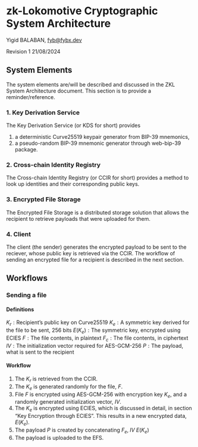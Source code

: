 # zk-Lokomotive Cryptographic System Architecture

Yigid BALABAN, <fyb@fybx.dev>

Revision 1
21/08/2024

## System Elements

The system elements are/will be described and discussed in the ZKL System Architecture document. This section is to provide a reminder/reference.

### 1. Key Derivation Service

The Key Derivation Service (or KDS for short) provides 
1. a deterministic Curve25519 keypair generator from BIP-39 mnemonics,
2. a pseudo-random BIP-39 mnemonic generator through web-bip-39 package.

### 2. Cross-chain Identity Registry

The Cross-chain Identity Registry (or CCIR for short) provides a method to look up identities and their corresponding public keys.

### 3. Encrypted File Storage

The Encrypted File Storage is a distributed storage solution that allows the recipient to retrieve payloads that were uploaded for them.

### 4. Client

The client (the sender) generates the encrypted payload to be sent to the reciever, whose public key is retrieved via the CCIR. The workflow of sending an encrypted file for a recipient is described in the next section.

## Workflows

### Sending a file

#### Definitions
$K_{r}:\text{Recipient's public key on Curve25519}$
$K_{e}:\text{A symmetric key derived for the file to be sent, 256 bits}$
$E(K_{e}):\text{The symmetric key, encrypted using ECIES}$
$F:\text{The file contents, in plaintext}$
$F_{c}:\text{The file contents, in ciphertext}$
$IV:\text{The initialization vector required for AES-GCM-256}$
$P:\text{The payload, what is sent to the recipient}$

#### Workflow

1. The $K_{r}$ is retrieved from the CCIR.
2. The $K_{e}$ is generated randomly for the file, $F$.
3. File $F$ is encrypted using AES-GCM-256 with encryption key $K_{e}$, and a randomly generated initialization vector, $IV$.
4. The $K_{e}$ is encrypted using ECIES, which is discussed in detail, in section “Key Encryption through ECIES”. This results in a new encrypted data, $E(K_{e})$.
5. The payload $P$ is created by concatenating $F_{e},\;IV\;E(K_{e})$
6. The payload is uploaded to the EFS.